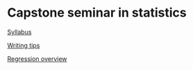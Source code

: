 
Capstone seminar in statistics
==============================

[Syllabus](syllabus.md)

[Writing tips](writing_tips.md)

[Regression overview](regression_overview.md)

